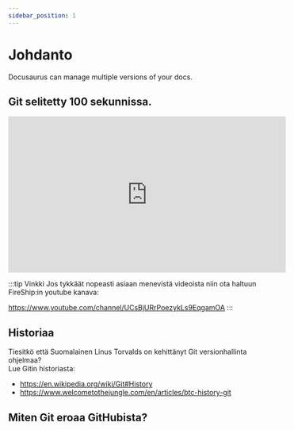 ```yaml
---
sidebar_position: 1
---
```


# Johdanto

Docusaurus can manage multiple versions of your docs.

## Git selitetty 100 sekunnissa.  

<iframe width="560" height="315" src="https://www.youtube-nocookie.com/embed/hwP7WQkmECE" title="YouTube video player" frameborder="0" allow="accelerometer; autoplay; clipboard-write; encrypted-media; gyroscope; picture-in-picture" allowfullscreen></iframe>  
  

:::tip Vinkki
Jos tykkäät nopeasti asiaan menevistä videoista niin ota haltuun   FireShip:in youtube kanava:   

https://www.youtube.com/channel/UCsBjURrPoezykLs9EqgamOA
:::

## Historiaa

Tiesitkö että Suomalainen Linus Torvalds on kehittänyt Git versionhallinta ohjelmaa?  
Lue Gitin historiasta:   
- https://en.wikipedia.org/wiki/Git#History
- https://www.welcometothejungle.com/en/articles/btc-history-git

## Miten Git eroaa GitHubista?

